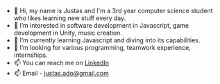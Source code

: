 - 👋 Hi, my name is Justas and I'm a 3rd year computer science student who likes learning new stuff every day.
- 👀 I’m interested in software development in Javascript, game development in Unity, music creation.
- 🌱 I’m currently learning Javascript and diving into its capabilities.
- 💞️ I’m looking for various programming, teamwork experience, internships.
- 📫 You can reach me on [LinkedIn](https://www.linkedin.com/in/justas-adomaitis-7bb024213/) 
- 📫  Email - justas.ado@gmail.com
<!---
jusadocode/jusadocode is a ✨ special ✨ repository because its `README.md` (this file) appears on your GitHub profile.
You can click the Preview link to take a look at your changes.
--->
